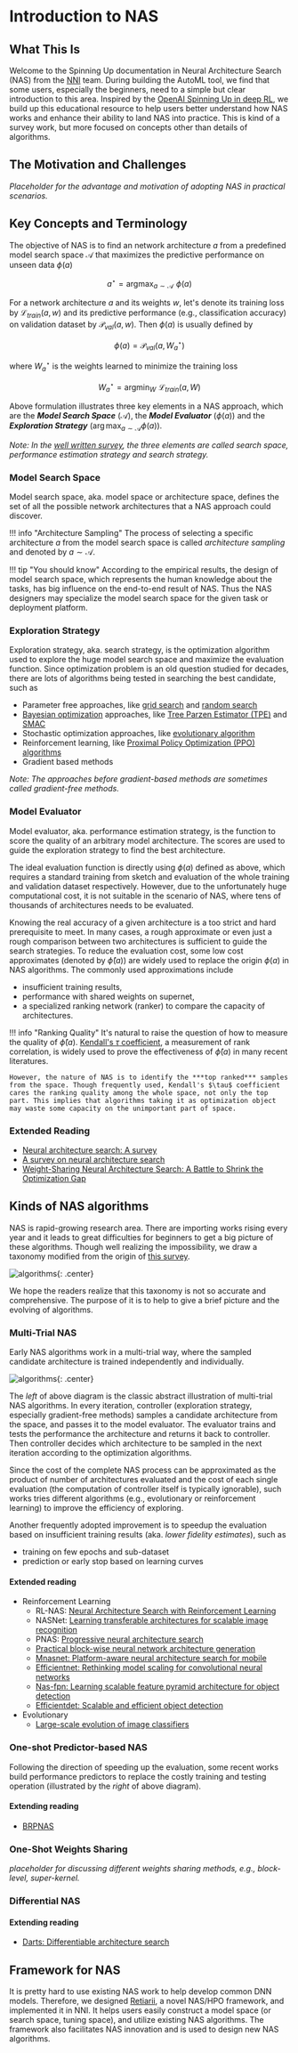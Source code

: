 # Introduction to NAS

## What This Is
Welcome to the Spinning Up documentation in Neural Architecture Search (NAS) from the [NNI](https://github.com/microsoft/nni) team. During building the AutoML tool, we find that some users, especially the beginners, need to a simple but clear introduction to this area. Inspired by the [OpenAI Spinning Up in deep RL](https://spinningup.openai.com/en/latest/), we build up this educational resource to help users better understand how NAS works and enhance their ability to land NAS into practice. This is kind of a survey work, but more focused on concepts other than details of algorithms.

## The Motivation and Challenges
*Placeholder for the advantage and motivation of adopting NAS in practical scenarios.*

## Key Concepts and Terminology

The objective of NAS is to find an network architecture $a$ from a predefined model search space $\mathcal{A}$ that maximizes the predictive performance on unseen data $\phi(a)$

$$a^\star = \mathop{\arg\max}_{a\sim \mathcal{A}} \, \,  \phi(a)$$

For a network architecture $a$ and its weights $w$, let's denote its training loss by $\mathcal{L}_{train}(a,w)$ and its predictive performance (e.g., classification accuracy) on validation dataset by $\mathcal{P}_{val}(a,w)$. Then $\phi(a)$ is usually defined by

$$\phi(a) = \mathcal{P}_{val} (a, W_a^\star)$$

where $W_a^\star$ is the weights learned to minimize the training loss

$$W_a^\star = \mathop{\arg\min}_W \, \, \mathcal{L}_{train}(a, W)$$

Above formulation illustrates three key elements in a NAS approach, which are the ***Model Search Space*** ($\mathcal{A}$), the ***Model Evaluator*** ($\phi(a)$) and the ***Exploration Strategy*** ($\arg\max_{a\sim \mathcal{A}}{\phi(a)}$). 

*Note: In the [well written survey](https://arxiv.org/abs/1808.05377), the three elements are called search space, performance estimation strategy and search strategy.*

### Model Search Space
Model search space, aka. model space or architecture space, defines the set of all the possible network architectures that a NAS approach could discover. 

!!! info "Architecture Sampling"
    The process of selecting a specific architecture $a$ from the model search space is called *architecture sampling* and denoted by $a \sim \mathcal{A}$.

!!! tip "You should know"
    According to the empirical results, the design of model search space, which represents the human knowledge about the tasks, has big influence on the end-to-end result of NAS. Thus the NAS designers may specialize the model search space for the given task or deployment platform. 

### Exploration Strategy
Exploration strategy, aka. search strategy, is the optimization algorithm used to explore the huge model search space and maximize the evaluation function. Since optimization problem is an old question studied for decades, there are lots of algorithms being tested in searching the best candidate, such as 

- Parameter free approaches, like [grid search](https://en.wikipedia.org/wiki/Hyperparameter_optimization#Grid_search) and [random search](https://en.wikipedia.org/wiki/Hyperparameter_optimization#Random_search)
- [Bayesian optimization](https://en.wikipedia.org/wiki/Bayesian_optimization) approaches, like [Tree Parzen Estimator (TPE)](http://papers.neurips.cc/paper/4443-algorithms-for-hyper-parameter-optimization.pdf) and [SMAC](http://www.cs.ubc.ca/labs/beta/Projects/SMAC/)
- Stochastic optimization approaches, like [evolutionary algorithm](https://en.wikipedia.org/wiki/Evolutionary_algorithm)
- Reinforcement learning, like [Proximal Policy Optimization (PPO) algorithms](https://arxiv.org/abs/1707.06347)
- Gradient based methods

*Note: The approaches before gradient-based methods are sometimes called gradient-free methods.*

### Model Evaluator
Model evaluator, aka. performance estimation strategy, is the function to score the quality of an arbitrary model architecture. The scores are used to guide the exploration strategy to find the best architecture.

The ideal evaluation function is directly using $\phi(a)$ defined as above, which requires a standard training from sketch and evaluation of the whole training and validation dataset respectively. However, due to the unfortunately huge computational cost, it is not suitable in the scenario of NAS, where tens of thousands of architectures needs to be evaluated. 

Knowing the real accuracy of a given architecture is a too strict and hard prerequisite to meet. In many cases, a rough approximate or even just a rough comparison between two architectures is sufficient to guide the search strategies. 
To reduce the evaluation cost, some low cost approximates (denoted by $\hat{\phi}(a)$) are widely used to replace the origin $\phi(a)$ in NAS algorithms. The commonly used approximations include 

- insufficient training results, 
- performance with shared weights on supernet, 
- a specialized ranking network (ranker) to compare the capacity of architectures. 

!!! info "Ranking Quality"
    It's natural to raise the question of how to measure the quality of $\hat{\phi}(a)$. [Kendall's $\tau$ coefficient](https://en.wikipedia.org/wiki/Kendall_rank_correlation_coefficient), a measurement of rank correlation, is widely used to prove the effectiveness of $\hat{\phi}(a)$ in many recent literatures. 

    However, the nature of NAS is to identify the ***top ranked*** samples from the space. Though frequently used, Kendall's $\tau$ coefficient cares the ranking quality among the whole space, not only the top part. This implies that algorithms taking it as optimization object may waste some capacity on the unimportant part of space. 

### Extended Reading

- [Neural architecture search: A survey](https://www.jmlr.org/papers/volume20/18-598/18-598.pdf)
- [A survey on neural architecture search](https://arxiv.org/abs/1905.01392)
- [Weight-Sharing Neural Architecture Search: A Battle to Shrink the Optimization Gap](https://arxiv.org/abs/2008.01475)


## Kinds of NAS algorithms

NAS is rapid-growing research area. There are importing works rising every year and it leads to great difficulties for beginners to get a big picture of these algorithms. Though well realizing the impossibility, we draw a taxonomy modified from the origin of [this survey](https://arxiv.org/abs/2008.01475).


![algorithms](media/nas-algo.svg){: .center}

We hope the readers realize that this taxonomy is not so accurate and comprehensive. The purpose of it is to help to give a brief picture and the evolving of algorithms.

### Multi-Trial NAS 

Early NAS algorithms work in a multi-trial way, where the sampled candidate architecture is trained independently and individually. 

![algorithms](media/nas-mt.svg){: .center}

The *left* of above diagram is the classic abstract illustration of multi-trial NAS algorithms. In every iteration, controller (exploration strategy, especially gradient-free methods) samples a candidate architecture from the space, and passes it to the model evaluator. The evaluator trains and tests the performance the architecture and returns it back to controller. Then controller decides which architecture to be sampled in the next iteration according to the optimization algorithms.

Since the cost of the complete NAS process can be approximated as the product of number of architectures evaluated and the cost of each single evaluation (the computation of controller itself is typically ignorable), such works tries different algorithms (e.g., evolutionary or reinforcement learning) to improve the efficiency of exploring.

Another frequently adopted improvement is to speedup the evaluation based on insufficient training results (aka. *lower fidelity estimates*), such as 

- training on few epochs and sub-dataset
- prediction or early stop based on learning curves

#### Extended reading
- Reinforcement Learning
    - RL-NAS: [Neural Architecture Search with Reinforcement Learning](https://arxiv.org/abs/1611.01578)
    - NASNet: [Learning transferable architectures for scalable image recognition]()
    - PNAS: [Progressive neural architecture search]()
    - [Practical block-wise neural network architecture generation]()
    - [Mnasnet: Platform-aware neural architecture search for mobile]()
    - [Efficientnet: Rethinking model scaling for convolutional neural networks]()
    - [Nas-fpn: Learning scalable feature pyramid architecture for object detection]()
    - [Efficientdet: Scalable and efficient object detection]()
- Evolutionary
    - [Large-scale evolution of image classifiers]()

### One-shot Predictor-based NAS
Following the direction of speeding up the evaluation, some recent works build performance predictors to replace the costly training and testing operation (illustrated by the *right* of above diagram). 

#### Extending reading
- [BRPNAS]()

### One-Shot Weights Sharing
*placeholder for discussing different weights sharing methods, e.g., block-level, super-kernel.*

### Differential NAS


#### Extending reading
- [Darts: Differentiable architecture search]()


## Framework for NAS
It is pretty hard to use existing NAS work to help develop common DNN models. Therefore, we designed [Retiarii](https://www.usenix.org/system/files/osdi20-zhang_quanlu.pdf), a novel NAS/HPO framework, and implemented it in NNI. It helps users easily construct a model space (or search space, tuning space), and utilize existing NAS algorithms. The framework also facilitates NAS innovation and is used to design new NAS algorithms.